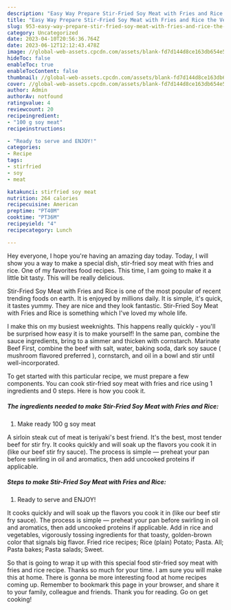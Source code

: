 ```yaml
---
description: "Easy Way Prepare Stir-Fried Soy Meat with Fries and Rice the Very Delicious}"
title: "Easy Way Prepare Stir-Fried Soy Meat with Fries and Rice the Very Delicious}"
slug: 953-easy-way-prepare-stir-fried-soy-meat-with-fries-and-rice-the-very-delicious
category: Uncategorized
date: 2023-04-10T20:56:36.764Z
date: 2023-06-12T12:12:43.478Z
image: //global-web-assets.cpcdn.com/assets/blank-fd7d144d8ce163db654e5a02c40b08a2775adb7897d16e4062681dc7e1b2800f.png
hideToc: false
enableToc: true
enableTocContent: false
thumbnail: //global-web-assets.cpcdn.com/assets/blank-fd7d144d8ce163db654e5a02c40b08a2775adb7897d16e4062681dc7e1b2800f.png
cover: //global-web-assets.cpcdn.com/assets/blank-fd7d144d8ce163db654e5a02c40b08a2775adb7897d16e4062681dc7e1b2800f.png
author: Admin
authorAv: notfound
ratingvalue: 4
reviewcount: 20
recipeingredient:
- "100 g soy meat"
recipeinstructions:

- "Ready to serve and ENJOY!"
categories:
- Recipe
tags:
- stirfried
- soy
- meat

katakunci: stirfried soy meat 
nutrition: 264 calories
recipecuisine: American
preptime: "PT40M"
cooktime: "PT36M"
recipeyield: "4"
recipecategory: Lunch

---
```



Hey everyone, I hope you're having an amazing day today. Today, I will show you a way to make a special dish, stir-fried soy meat with fries and rice. One of my favorites food recipes. This time, I am going to make it a little bit tasty. This will be really delicious.

Stir-Fried Soy Meat with Fries and Rice is one of the most popular of recent trending foods on earth. It is enjoyed by millions daily. It is simple, it's quick, it tastes yummy. They are nice and they look fantastic. Stir-Fried Soy Meat with Fries and Rice is something which I've loved my whole life.

I make this on my busiest weeknights. This happens really quickly - you&#39;ll be surprised how easy it is to make yourself! In the same pan, combine the sauce ingredients, bring to a simmer and thicken with cornstarch. Marinate Beef First, combine the beef with salt, water, baking soda, dark soy sauce ( mushroom flavored preferred ), cornstarch, and oil in a bowl and stir until well-incorporated.


To get started with this particular recipe, we must prepare a few components. You can cook stir-fried soy meat with fries and rice using 1 ingredients and 0 steps. Here is how you cook it.

<!--inarticleads1-->

##### The ingredients needed to make Stir-Fried Soy Meat with Fries and Rice:

1. Make ready 100 g soy meat


A sirloin steak cut of meat is teriyaki&#39;s best friend. It&#39;s the best, most tender beef for stir fry. It cooks quickly and will soak up the flavors you cook it in (like our beef stir fry sauce). The process is simple — preheat your pan before swirling in oil and aromatics, then add uncooked proteins if applicable. 

<!--inarticleads2-->

##### Steps to make Stir-Fried Soy Meat with Fries and Rice:


1. Ready to serve and ENJOY!

It cooks quickly and will soak up the flavors you cook it in (like our beef stir fry sauce). The process is simple — preheat your pan before swirling in oil and aromatics, then add uncooked proteins if applicable. Add in rice and vegetables, vigorously tossing ingredients for that toasty, golden-brown color that signals big flavor. Fried rice recipes; Rice (plain) Potato; Pasta. All; Pasta bakes; Pasta salads; Sweet. 

So that is going to wrap it up with this special food stir-fried soy meat with fries and rice recipe. Thanks so much for your time. I am sure you will make this at home. There is gonna be more interesting food at home recipes coming up. Remember to bookmark this page in your browser, and share it to your family, colleague and friends. Thank you for reading. Go on get cooking!
